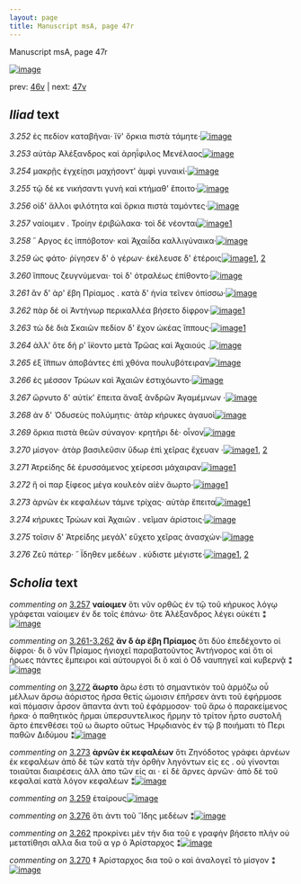 ```yaml
---
layout: page
title: Manuscript msA, page 47r
---
```


Manuscript msA, page 47r

[![image](http://www.homermultitext.org/iipsrv?OBJ=IIP,1.0&FIF=/project/homer/pyramidal/deepzoom/hmt/vaimg/2017a/VA047RN_0048.tif&WID=100&CVT=JPEG)](http://www.homermultitext.org/ict2/?urn=urn:cite2:hmt:vaimg.2017a:VA047RN_0048)

prev:  [46v](../46v) | next:  [47v](../47v)

## *Iliad* text

*3.252* <a id="3.252"/> ἐς πεδίον καταβῆναι· ἵ̈ν' ὅρκια πιστὰ τάμητε·[![image](http://www.homermultitext.org/iipsrv?OBJ=IIP,1.0&FIF=/project/homer/pyramidal/deepzoom/hmt/vaimg/2017a/VA047RN_0048.tif&RGN=0.126,0.2216,0.426,0.0346&WID=1000&CVT=JPEG)](http://www.homermultitext.org/ict2/?urn=urn:cite2:hmt:vaimg.2017a:VA047RN_0048@0.126,0.2216,0.426,0.0346)

*3.253* <a id="3.253"/> αὐτὰρ Ἀλέξανδρος καὶ ἀρηΐφιλος Μενέλαος[![image](http://www.homermultitext.org/iipsrv?OBJ=IIP,1.0&FIF=/project/homer/pyramidal/deepzoom/hmt/vaimg/2017a/VA047RN_0048.tif&RGN=0.129,0.2479,0.426,0.0263&WID=1000&CVT=JPEG)](http://www.homermultitext.org/ict2/?urn=urn:cite2:hmt:vaimg.2017a:VA047RN_0048@0.129,0.2479,0.426,0.0263)

*3.254* <a id="3.254"/> μακρῇς ἐγχείῃσι μαχήσοντ' ἀμφὶ γυναικί·[![image](http://www.homermultitext.org/iipsrv?OBJ=IIP,1.0&FIF=/project/homer/pyramidal/deepzoom/hmt/vaimg/2017a/VA047RN_0048.tif&RGN=0.125,0.2675,0.426,0.0263&WID=1000&CVT=JPEG)](http://www.homermultitext.org/ict2/?urn=urn:cite2:hmt:vaimg.2017a:VA047RN_0048@0.125,0.2675,0.426,0.0263)

*3.255* <a id="3.255"/> τῷ δέ κε νικήσαντι γυνὴ καὶ κτήμαθ' ἕποιτο·[![image](http://www.homermultitext.org/iipsrv?OBJ=IIP,1.0&FIF=/project/homer/pyramidal/deepzoom/hmt/vaimg/2017a/VA047RN_0048.tif&RGN=0.123,0.2878,0.426,0.0263&WID=1000&CVT=JPEG)](http://www.homermultitext.org/ict2/?urn=urn:cite2:hmt:vaimg.2017a:VA047RN_0048@0.123,0.2878,0.426,0.0263)

*3.256* <a id="3.256"/> οἱδ' ἄλλοι φιλότητα καὶ ὅρκια πιστὰ ταμόντες·[![image](http://www.homermultitext.org/iipsrv?OBJ=IIP,1.0&FIF=/project/homer/pyramidal/deepzoom/hmt/vaimg/2017a/VA047RN_0048.tif&RGN=0.125,0.305,0.426,0.0263&WID=1000&CVT=JPEG)](http://www.homermultitext.org/ict2/?urn=urn:cite2:hmt:vaimg.2017a:VA047RN_0048@0.125,0.305,0.426,0.0263)

*3.257* <a id="3.257"/> ναίοιμεν . Τροίην ἐριβώλακα· τοὶ δὲ νέονται[![image](http://www.homermultitext.org/iipsrv?OBJ=IIP,1.0&FIF=/project/homer/pyramidal/deepzoom/hmt/vaimg/2017a/VA047RN_0048.tif&RGN=0.124,0.3223,0.426,0.0263&WID=1000&CVT=JPEG)](http://www.homermultitext.org/ict2/?urn=urn:cite2:hmt:vaimg.2017a:VA047RN_0048@0.124,0.3223,0.426,0.0263)[1](#msA_3.391)

*3.258* <a id="3.258"/> ῎ Αργος ἐς ἱππόβοτον· καὶ Ἀχαιΐδα καλλιγύναικα·[![image](http://www.homermultitext.org/iipsrv?OBJ=IIP,1.0&FIF=/project/homer/pyramidal/deepzoom/hmt/vaimg/2017a/VA047RN_0048.tif&RGN=0.127,0.3434,0.431,0.0263&WID=1000&CVT=JPEG)](http://www.homermultitext.org/ict2/?urn=urn:cite2:hmt:vaimg.2017a:VA047RN_0048@0.127,0.3434,0.431,0.0263)

*3.259* <a id="3.259"/> ὡς φάτο· ῥίγησεν δ' ὁ γέρων· ἐκέλευσε δ' ἑτέροις[![image](http://www.homermultitext.org/iipsrv?OBJ=IIP,1.0&FIF=/project/homer/pyramidal/deepzoom/hmt/vaimg/2017a/VA047RN_0048.tif&RGN=0.124,0.3621,0.431,0.0263&WID=1000&CVT=JPEG)](http://www.homermultitext.org/ict2/?urn=urn:cite2:hmt:vaimg.2017a:VA047RN_0048@0.124,0.3621,0.431,0.0263)[1](#msAint_3.394), [2](#msAext_3.731)

*3.260* <a id="3.260"/> ἵππους ζευγνύμεναι· τοὶ δ' ὀτραλέως ἐπίθοντο·[![image](http://www.homermultitext.org/iipsrv?OBJ=IIP,1.0&FIF=/project/homer/pyramidal/deepzoom/hmt/vaimg/2017a/VA047RN_0048.tif&RGN=0.128,0.3817,0.431,0.0263&WID=1000&CVT=JPEG)](http://www.homermultitext.org/ict2/?urn=urn:cite2:hmt:vaimg.2017a:VA047RN_0048@0.128,0.3817,0.431,0.0263)

*3.261* <a id="3.261"/> ἂν δ' ὰρ' ἔβη Πρίαμος . κατὰ δ' ἡνία τεῖνεν ὀπίσσω·[![image](http://www.homermultitext.org/iipsrv?OBJ=IIP,1.0&FIF=/project/homer/pyramidal/deepzoom/hmt/vaimg/2017a/VA047RN_0048.tif&RGN=0.126,0.3982,0.44,0.0263&WID=1000&CVT=JPEG)](http://www.homermultitext.org/ict2/?urn=urn:cite2:hmt:vaimg.2017a:VA047RN_0048@0.126,0.3982,0.44,0.0263)

*3.262* <a id="3.262"/> πὰρ δέ οἱ Ἀντήνωρ περικαλλέα βήσετο δίφρον·[![image](http://www.homermultitext.org/iipsrv?OBJ=IIP,1.0&FIF=/project/homer/pyramidal/deepzoom/hmt/vaimg/2017a/VA047RN_0048.tif&RGN=0.124,0.4162,0.44,0.0263&WID=1000&CVT=JPEG)](http://www.homermultitext.org/ict2/?urn=urn:cite2:hmt:vaimg.2017a:VA047RN_0048@0.124,0.4162,0.44,0.0263)[1](#msAint_3.397)

*3.263* <a id="3.263"/> τὼ δὲ διὰ Σκαιῶν πεδίον δ' ἔχον ὠκέας ἵππους·[![image](http://www.homermultitext.org/iipsrv?OBJ=IIP,1.0&FIF=/project/homer/pyramidal/deepzoom/hmt/vaimg/2017a/VA047RN_0048.tif&RGN=0.124,0.435,0.44,0.0263&WID=1000&CVT=JPEG)](http://www.homermultitext.org/ict2/?urn=urn:cite2:hmt:vaimg.2017a:VA047RN_0048@0.124,0.435,0.44,0.0263)[1](#msA_3.399)

*3.264* <a id="3.264"/> ἀλλ' ὅτε δή ρ' ἵ̈κοντο μετὰ Τρῶας καὶ Ἀχαιούς .[![image](http://www.homermultitext.org/iipsrv?OBJ=IIP,1.0&FIF=/project/homer/pyramidal/deepzoom/hmt/vaimg/2017a/VA047RN_0048.tif&RGN=0.122,0.4553,0.44,0.0263&WID=1000&CVT=JPEG)](http://www.homermultitext.org/ict2/?urn=urn:cite2:hmt:vaimg.2017a:VA047RN_0048@0.122,0.4553,0.44,0.0263)

*3.265* <a id="3.265"/> ἐξ ἵ̈ππων ἀποβάντες ἐπὶ χθόνα πουλυβότειραν[![image](http://www.homermultitext.org/iipsrv?OBJ=IIP,1.0&FIF=/project/homer/pyramidal/deepzoom/hmt/vaimg/2017a/VA047RN_0048.tif&RGN=0.121,0.4741,0.44,0.0263&WID=1000&CVT=JPEG)](http://www.homermultitext.org/ict2/?urn=urn:cite2:hmt:vaimg.2017a:VA047RN_0048@0.121,0.4741,0.44,0.0263)

*3.266* <a id="3.266"/> ἐς μέσσον Τρώων καὶ Ἀχαιῶν ἐστιχόωντο·[![image](http://www.homermultitext.org/iipsrv?OBJ=IIP,1.0&FIF=/project/homer/pyramidal/deepzoom/hmt/vaimg/2017a/VA047RN_0048.tif&RGN=0.117,0.4921,0.44,0.0263&WID=1000&CVT=JPEG)](http://www.homermultitext.org/ict2/?urn=urn:cite2:hmt:vaimg.2017a:VA047RN_0048@0.117,0.4921,0.44,0.0263)

*3.267* <a id="3.267"/> ὤρνυτο δ' αὐτίκ' ἔπειτα ἄναξ ἀνδρῶν Ἀγαμέμνων ·[![image](http://www.homermultitext.org/iipsrv?OBJ=IIP,1.0&FIF=/project/homer/pyramidal/deepzoom/hmt/vaimg/2017a/VA047RN_0048.tif&RGN=0.117,0.5131,0.44,0.0263&WID=1000&CVT=JPEG)](http://www.homermultitext.org/ict2/?urn=urn:cite2:hmt:vaimg.2017a:VA047RN_0048@0.117,0.5131,0.44,0.0263)

*3.268* <a id="3.268"/> ἀν δ' Ὀδυσεὺς πολύμητις· ἀτὰρ κήρυκες ἀγαυοὶ[![image](http://www.homermultitext.org/iipsrv?OBJ=IIP,1.0&FIF=/project/homer/pyramidal/deepzoom/hmt/vaimg/2017a/VA047RN_0048.tif&RGN=0.115,0.5304,0.44,0.0293&WID=1000&CVT=JPEG)](http://www.homermultitext.org/ict2/?urn=urn:cite2:hmt:vaimg.2017a:VA047RN_0048@0.115,0.5304,0.44,0.0293)

*3.269* <a id="3.269"/> ὅρκια πιστὰ θεῶν σύναγον· κρητῆρι δὲ· οἶνον[![image](http://www.homermultitext.org/iipsrv?OBJ=IIP,1.0&FIF=/project/homer/pyramidal/deepzoom/hmt/vaimg/2017a/VA047RN_0048.tif&RGN=0.121,0.5492,0.44,0.0293&WID=1000&CVT=JPEG)](http://www.homermultitext.org/ict2/?urn=urn:cite2:hmt:vaimg.2017a:VA047RN_0048@0.121,0.5492,0.44,0.0293)

*3.270* <a id="3.270"/> μίσγον· ἀτὰρ βασιλεῦσιν ὕδωρ ἐπὶ χεῖρας ἔχευαν ·[![image](http://www.homermultitext.org/iipsrv?OBJ=IIP,1.0&FIF=/project/homer/pyramidal/deepzoom/hmt/vaimg/2017a/VA047RN_0048.tif&RGN=0.123,0.5687,0.44,0.0293&WID=1000&CVT=JPEG)](http://www.homermultitext.org/ict2/?urn=urn:cite2:hmt:vaimg.2017a:VA047RN_0048@0.123,0.5687,0.44,0.0293)[1](#msA_3.402), [2](#msAint_3.403)

*3.271* <a id="3.271"/> Ἀτρείδης δὲ ἐρυσσάμενος χείρεσσι μάχαιραν[![image](http://www.homermultitext.org/iipsrv?OBJ=IIP,1.0&FIF=/project/homer/pyramidal/deepzoom/hmt/vaimg/2017a/VA047RN_0048.tif&RGN=0.119,0.586,0.44,0.0293&WID=1000&CVT=JPEG)](http://www.homermultitext.org/ict2/?urn=urn:cite2:hmt:vaimg.2017a:VA047RN_0048@0.119,0.586,0.44,0.0293)[1](#msA_3.406)

*3.272* <a id="3.272"/> ἥ οἱ παρ ξίφεος μέγα κουλεὸν αἰὲν ἄωρτο·[![image](http://www.homermultitext.org/iipsrv?OBJ=IIP,1.0&FIF=/project/homer/pyramidal/deepzoom/hmt/vaimg/2017a/VA047RN_0048.tif&RGN=0.114,0.6033,0.44,0.0293&WID=1000&CVT=JPEG)](http://www.homermultitext.org/ict2/?urn=urn:cite2:hmt:vaimg.2017a:VA047RN_0048@0.114,0.6033,0.44,0.0293)[1](#msA_3.407)

*3.273* <a id="3.273"/> ἀρνῶν ἐκ κεφαλέων τάμνε τρίχας· αὐτὰρ ἔπειτα[![image](http://www.homermultitext.org/iipsrv?OBJ=IIP,1.0&FIF=/project/homer/pyramidal/deepzoom/hmt/vaimg/2017a/VA047RN_0048.tif&RGN=0.121,0.6228,0.44,0.0293&WID=1000&CVT=JPEG)](http://www.homermultitext.org/ict2/?urn=urn:cite2:hmt:vaimg.2017a:VA047RN_0048@0.121,0.6228,0.44,0.0293)[1](#msA_3.409)

*3.274* <a id="3.274"/> κήρυκες Τρώων καὶ Ἀχαιῶν . νεῖμαν ἀρίστοις·[![image](http://www.homermultitext.org/iipsrv?OBJ=IIP,1.0&FIF=/project/homer/pyramidal/deepzoom/hmt/vaimg/2017a/VA047RN_0048.tif&RGN=0.118,0.6424,0.44,0.0293&WID=1000&CVT=JPEG)](http://www.homermultitext.org/ict2/?urn=urn:cite2:hmt:vaimg.2017a:VA047RN_0048@0.118,0.6424,0.44,0.0293)

*3.275* <a id="3.275"/> τοῖσιν δ' Ἀτρείδης μεγάλ' εὔχετο χεῖρας ἀνασχών·[![image](http://www.homermultitext.org/iipsrv?OBJ=IIP,1.0&FIF=/project/homer/pyramidal/deepzoom/hmt/vaimg/2017a/VA047RN_0048.tif&RGN=0.118,0.6612,0.44,0.0293&WID=1000&CVT=JPEG)](http://www.homermultitext.org/ict2/?urn=urn:cite2:hmt:vaimg.2017a:VA047RN_0048@0.118,0.6612,0.44,0.0293)

*3.276* <a id="3.276"/> Ζεῦ πάτερ· ῎ Ϊδηθεν μεδέων . κύδιστε μέγιστε·[![image](http://www.homermultitext.org/iipsrv?OBJ=IIP,1.0&FIF=/project/homer/pyramidal/deepzoom/hmt/vaimg/2017a/VA047RN_0048.tif&RGN=0.123,0.6829,0.44,0.0293&WID=1000&CVT=JPEG)](http://www.homermultitext.org/ict2/?urn=urn:cite2:hmt:vaimg.2017a:VA047RN_0048@0.123,0.6829,0.44,0.0293)[1](#msAim_3.730), [2](#msA_3.412)

## *Scholia* text

*commenting on* [3.257](#3.257)  <a id="msA_3.391"/> **ναίοιμεν** ὅτι νῦν ορθῶς ἐν τῷ τοῦ κήρυκος λόγῳ γράφεται ναίοιμεν ἐν δε τοῖς ἐπάνω· ὅτε Ἀλέξανδρος λέγει οὐκέτι ⁑[![image](http://www.homermultitext.org/iipsrv?OBJ=IIP,1.0&FIF=/project/homer/pyramidal/deepzoom/hmt/vaimg/2017a/VA047RN_0048.tif&RGN=0.55397937,0.32074689,0.18865144,0.04951591&WID=1000&CVT=JPEG)](http://www.homermultitext.org/ict2/?urn=urn:cite2:hmt:vaimg.2017a:VA047RN_0048@0.55397937,0.32074689,0.18865144,0.04951591)

*commenting on* [3.261-3.262](#3.261-3.262)  <a id="msA_3.395"/> **ἂν δ ὰρ ἔβη Πρίαμος** ὅτι δύο ἐπεδέχοντο οἱ δίφροι· δι ὃ νῦν Πρίαμος ἡνιοχεῖ παραβατοῦντος Ἀντήνορος καὶ ὅτι οἱ ἡρωες πάντες ἔμπειροι καὶ αὐτουργοὶ δι ὃ καὶ ὁ Οδ ναυπηγεῖ καὶ κυβερνᾷ ⁑[![image](http://www.homermultitext.org/iipsrv?OBJ=IIP,1.0&FIF=/project/homer/pyramidal/deepzoom/hmt/vaimg/2017a/VA047RN_0048.tif&RGN=0.55176861,0.36804979,0.18570376,0.07441217&WID=1000&CVT=JPEG)](http://www.homermultitext.org/ict2/?urn=urn:cite2:hmt:vaimg.2017a:VA047RN_0048@0.55176861,0.36804979,0.18570376,0.07441217)

*commenting on* [3.272](#3.272)  <a id="msA_3.407"/> **ἄωρτο** ἄρω ἐστι τὸ σημαντικὸν τοῦ ἁρμόζω οὗ μέλλων ἄρσω ἀόριστος ῆρσα θετίς ώμοισιν ἐπῆρσεν ἀντι τοῦ ἐφήρμοσε καὶ πόμασιν ἆρσον ἅπαντα ἀντι τοῦ ἐφάρμοσον· τοῦ ἄρω ὁ παρακείμενος ῆρκα· ὁ παθητικὸς ῆρμαι ὑπερσυντελικος ἤρμην τὸ τρίτον ἦρτο συστολῆ ἄρτο ἐπενθέσει τοῦ ω ἄωρτο οὕτως Ἡρῳδιανὸς ἐν τῷ β ποιήματι τὸ Περι παθῶν Διδύμου ⁑[![image](http://www.homermultitext.org/iipsrv?OBJ=IIP,1.0&FIF=/project/homer/pyramidal/deepzoom/hmt/vaimg/2017a/VA047RN_0048.tif&RGN=0.11035372,0.75172891,0.57866618,0.04896266&WID=1000&CVT=JPEG)](http://www.homermultitext.org/ict2/?urn=urn:cite2:hmt:vaimg.2017a:VA047RN_0048@0.11035372,0.75172891,0.57866618,0.04896266)

*commenting on* [3.273](#3.273)  <a id="msA_3.409"/> **ἀρνῶν ἐκ κεφαλέων** ὅτι Ζηνόδοτος γράφει ἀρνέων ἐκ κεφαλέων ἀπὸ δὲ τῶν κατὰ τὴν ὀρθὴν ληγόντων εἰς ες . οὐ γίνονται τοιαῦται διαιρέσεις ἀλλ ἀπο τῶν εἰς αι · εἰ δὲ ἄρνες ἀρνῶν· ἀπὸ δὲ τοῦ κεφαλαί κατὰ λόγον κεφαλέων ⁑[![image](http://www.homermultitext.org/iipsrv?OBJ=IIP,1.0&FIF=/project/homer/pyramidal/deepzoom/hmt/vaimg/2017a/VA047RN_0048.tif&RGN=0.10427413,0.78907331,0.57921887,0.03319502&WID=1000&CVT=JPEG)](http://www.homermultitext.org/ict2/?urn=urn:cite2:hmt:vaimg.2017a:VA047RN_0048@0.10427413,0.78907331,0.57921887,0.03319502)

*commenting on* [3.259](#3.259)  <a id="msAext_3.731.comment"/> ἑταίρους[![image](http://www.homermultitext.org/iipsrv?OBJ=IIP,1.0&FIF=/project/homer/pyramidal/deepzoom/hmt/vaimg/2017a/VA047RN_0048.tif&RGN=0.74834193,0.37192254,0.04495210,0.01770401&WID=1000&CVT=JPEG)](http://www.homermultitext.org/ict2/?urn=urn:cite2:hmt:vaimg.2017a:VA047RN_0048@0.74834193,0.37192254,0.04495210,0.01770401)

*commenting on* [3.276](#3.276)  <a id="msAim_3.730.comment"/> ὅτι ἀντι τοῦ ῎Ιδης μεδέων ⁑[![image](http://www.homermultitext.org/iipsrv?OBJ=IIP,1.0&FIF=/project/homer/pyramidal/deepzoom/hmt/vaimg/2017a/VA047RN_0048.tif&RGN=0.50939573,0.68769018,0.03352985,0.02600277&WID=1000&CVT=JPEG)](http://www.homermultitext.org/ict2/?urn=urn:cite2:hmt:vaimg.2017a:VA047RN_0048@0.50939573,0.68769018,0.03352985,0.02600277)

*commenting on* [3.262](#3.262)  <a id="msAint_3.397.comment"/> προκρίνει μὲν τὴν δια τοῦ ε γραφὴν βήσετο πλὴν οὐ μετατίθησι αλλα δια τοῦ α γρ ὁ Ἀρίσταρχος ⁑[![image](http://www.homermultitext.org/iipsrv?OBJ=IIP,1.0&FIF=/project/homer/pyramidal/deepzoom/hmt/vaimg/2017a/VA047RN_0048.tif&RGN=0.07184967,0.42821577,0.05655859,0.05255878&WID=1000&CVT=JPEG)](http://www.homermultitext.org/ict2/?urn=urn:cite2:hmt:vaimg.2017a:VA047RN_0048@0.07184967,0.42821577,0.05655859,0.05255878)

*commenting on* [3.270](#3.270)  <a id="msAint_3.403.comment"/> ‡ Ἀρίσταρχος δια τοῦ ο καὶ ἀναλογεῖ τὸ μίσγον ⁑[![image](http://www.homermultitext.org/iipsrv?OBJ=IIP,1.0&FIF=/project/homer/pyramidal/deepzoom/hmt/vaimg/2017a/VA047RN_0048.tif&RGN=0.07037583,0.57524205,0.05342668,0.04190871&WID=1000&CVT=JPEG)](http://www.homermultitext.org/ict2/?urn=urn:cite2:hmt:vaimg.2017a:VA047RN_0048@0.07037583,0.57524205,0.05342668,0.04190871)